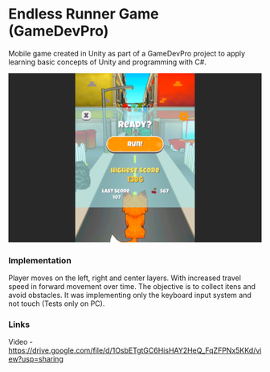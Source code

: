 # Endless Runner Game (GameDevPro)

Mobile game created in Unity as part of a GameDevPro project to apply learning basic concepts of Unity and programming with C#.

![Endless Runner!](Images/endlessRunner.png)

### Implementation

Player moves on the left, right and center layers. With increased travel speed in forward movement over time. The objective is to collect itens and avoid obstacles. It was implementing only the keyboard input system and not touch (Tests only on PC).

### Links
Video - https://drive.google.com/file/d/1OsbETgtGC6HisHAY2HeQ_FqZFPNx5KKd/view?usp=sharing
